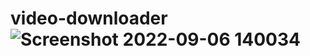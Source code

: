 # video-downloader![Screenshot 2022-09-06 140034](https://user-images.githubusercontent.com/111062573/188586880-917dfaf5-a255-4796-914c-50f7ccdf5ad7.png)
